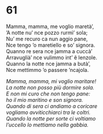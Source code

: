 # 61
  
Mamma, mamma, me voglio maretà’,  
’A notte nu’ nce pozzo rurmì’ sola;  
Nu’ me recuro ca nun aggio pane,  
Nce tengo ’o maretiello e so’ signora.  
Quanno re sera nce jamma a cuccà’  
Arravuglià’ nce vulimmo int’ ê lenzole.  
Quanno la notte nce jamma a butà’,  
Nce mettimmo ’o passere ’ncajola.

*Mamma, mamma, mi voglio maritare!  
La notte non posso più dormire sola.  
E non mi curo che non tengo pane:  
ho il mio maritino e son signora.  
Quando di sera ci andiamo a coricare  
vogliamo avviticchiarci tra le coltri.  
Quando la notte per sorte ci voltiamo  
l’uccello lo mettiamo nella gabbia.*


